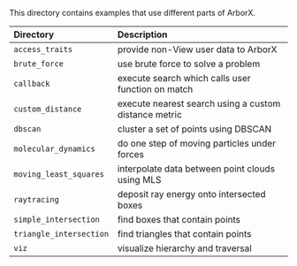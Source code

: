 This directory contains examples that use different parts of ArborX.

Directory | Description
|:-- |:-- |
`access_traits`         | provide non-View user data to ArborX
`brute_force`           | use brute force to solve a problem
`callback`              | execute search which calls user function on match
`custom_distance`       | execute nearest search using a custom distance metric
`dbscan`                | cluster a set of points using DBSCAN
`molecular_dynamics`    | do one step of moving particles under forces
`moving_least_squares`  | interpolate data between point clouds using MLS
`raytracing`            | deposit ray energy onto intersected boxes
`simple_intersection`   | find boxes that contain points
`triangle_intersection` | find triangles that contain points
`viz`                   | visualize hierarchy and traversal
